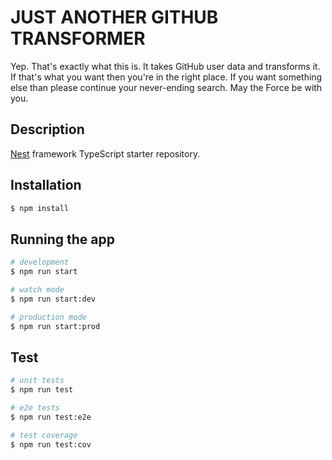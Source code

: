 # JUST ANOTHER GITHUB TRANSFORMER

Yep. That's exactly what this is. It takes GitHub user data and transforms it. If that's what you want then you're in the right place. If you want something else than please continue your never-ending search. May the Force be with you.

## Description

[Nest](https://github.com/nestjs/nest) framework TypeScript starter repository.

## Installation

```bash
$ npm install
```

## Running the app

```bash
# development
$ npm run start

# watch mode
$ npm run start:dev

# production mode
$ npm run start:prod
```

## Test

```bash
# unit tests
$ npm run test

# e2e tests
$ npm run test:e2e

# test coverage
$ npm run test:cov
```
